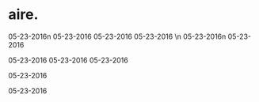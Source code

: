 # aire.

05-23-2016n
05-23-2016
05-23-2016
05-23-2016
\n
05-23-2016n
05-23-2016

05-23-2016
05-23-2016
05-23-2016

05-23-2016

05-23-2016
